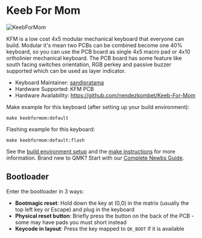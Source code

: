 # Keeb For Mom

![KeebForMom](https://imagizer.imageshack.com/img923/9191/of1evn.jpg)

KFM is a low cost 4x5 modular mechanical keyboard that everyone can build. Modular it's mean two PCBs can be combined become one 40% keyboard, so you can use the PCB board as single 4x5 macro pad or 4x10 ortholinier mechanical keyboard. The PCB board has some feature like south facing switches orientation, RGB perkey and passive buzzer supported which can be used as layer indicator.

* Keyboard Maintainer: [sandipratama](https://github.com/nendezkombet)
* Hardware Supported: KFM PCB
* Hardware Availability: https://github.com/nendezkombet/Keeb-For-Mom

Make example for this keyboard (after setting up your build environment):

    make keebformom:default

Flashing example for this keyboard:

    make keebformom:default:flash

See the [build environment setup](https://docs.qmk.fm/#/getting_started_build_tools) and the [make instructions](https://docs.qmk.fm/#/getting_started_make_guide) for more information. Brand new to QMK? Start with our [Complete Newbs Guide](https://docs.qmk.fm/#/newbs).

## Bootloader

Enter the bootloader in 3 ways:

* **Bootmagic reset**: Hold down the key at (0,0) in the matrix (usually the top left key or Escape) and plug in the keyboard
* **Physical reset button**: Briefly press the button on the back of the PCB - some may have pads you must short instead
* **Keycode in layout**: Press the key mapped to `QK_BOOT` if it is available
